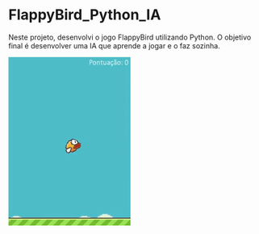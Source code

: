 # FlappyBird_Python_IA
 Neste projeto, desenvolvi o jogo FlappyBird utilizando Python. O objetivo final é desenvolver uma IA que aprende a jogar e o faz sozinha.
 
 ![](https://github.com/KlotJota/FlappyBird_Python_IA/blob/main/FlappyBird_GIF.gif)
